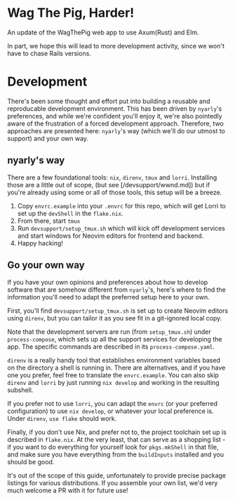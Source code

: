 # Wag The Pig, Harder!

An update of the WagThePig web app to use Axum(Rust) and Elm.

In part, we hope this will lead to more development activity,
since we won't have to chase Rails versions.

# Development

There's been some thought and effort
put into building a reusable and reproducable
development environment.
This has been driven by `nyarly`'s preferences,
and while we're confident you'll enjoy it,
we're also pointedly aware of the frustration
of a forced development approach.
Therefore, two approaches are presented here:
`nyarly`'s way (which we'll do our utmost to support)
and your own way.

## nyarly's way

There are a few
foundational tools:
`nix`, `direnv`, `tmux` and `lorri`.
Installing those are a little out of scope,
(but see [/devsupport/wwnd.md])
but if you're already using some or all of those tools,
this setup will be a breeze.

1. Copy `envrc.example` into your `.envrc` for this repo,
which will get Lorri to set up the `devShell` in the `flake.nix`.
0. From there, start `tmux`
0. Run `devsupport/setup_tmux.sh`
which will kick off development services
and start windows for Neovim editors for frontend and backend.
0. Happy hacking!

## Go your own way

If you have your own opinions and preferences
about how to develop software
that are somehow different from `nyarly`'s,
here's where to find the information you'll need to adapt
the preferred setup here to your own.

First, you'll find `devsupport/setup_tmux.sh`
is set up to create Neovim editors using `direnv`,
but you can tailor it as you see fit in a git-ignored local copy.

Note that the development servers
are run (from `setup_tmux.sh`) under `process-compose`,
which sets up all the support services for developing the app.
The specific commands are described in its `process-compose.yaml`.

`direnv` is a really handy tool
that establishes environment variables
based on the directory a shell is running in.
There are alternatives,
and if you have one you prefer,
feel free to translate the `envrc.example`.
You can also skip `direnv` and `lorri` by just running `nix develop`
and working in the resulting subshell.

If you prefer not to use `lorri`,
you can adapt the `envrc` (or your preferred configuration)
to use `nix develop`,
or whatever your local preference is.
Under `direnv`, `use flake` should work.

Finally,
if you don't use Nix, and prefer not to,
the project toolchain set up
is described in `flake.nix`.
At the very least,
that can serve as a shopping list -
if you want to do everything for yourself
look for `pkgs.mkShell` in that file,
and make sure you have everything from the `buildInputs` installed
and you should be good.

It's out of the scope of this guide,
unfortunately to provide precise package listings
for various distributions.
If you assemble your own list,
we'd very much welcome a PR with it for future use!
